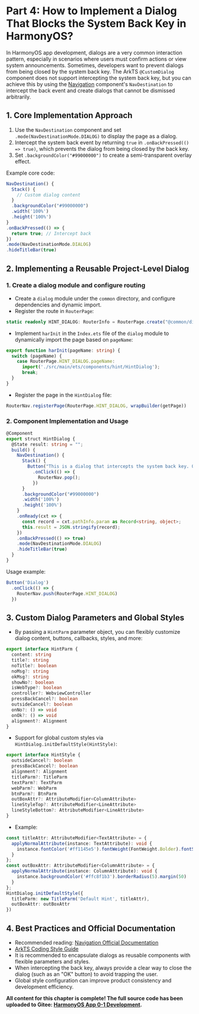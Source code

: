 # Part 4: How to Implement a Dialog That Blocks the System Back Key in HarmonyOS?

In HarmonyOS app development, dialogs are a very common interaction pattern, especially in scenarios where users must confirm actions or view system announcements. Sometimes, developers want to prevent dialogs from being closed by the system back key. The ArkTS `@CustomDialog` component does not support intercepting the system back key, but you can achieve this by using the [Navigation](https://developer.huawei.com/consumer/en/doc/harmonyos-guides-V5/arkts-navigation-navigation-V5) component's `NavDestination` to intercept the back event and create dialogs that cannot be dismissed arbitrarily.

## 1. Core Implementation Approach

1. Use the `NavDestination` component and set `.mode(NavDestinationMode.DIALOG)` to display the page as a dialog.
2. Intercept the system back event by returning `true` in `.onBackPressed(() => true)`, which prevents the dialog from being closed by the back key.
3. Set `.backgroundColor("#99000000")` to create a semi-transparent overlay effect.

Example core code:

```ts
NavDestination() {
  Stack() {
    // Custom dialog content
  }
  .backgroundColor("#99000000")
  .width('100%')
  .height('100%')
}
.onBackPressed(() => {
  return true; // Intercept back
})
.mode(NavDestinationMode.DIALOG)
.hideTitleBar(true)
```

## 2. Implementing a Reusable Project-Level Dialog

### 1. Create a dialog module and configure routing
- Create a `dialog` module under the `common` directory, and configure dependencies and dynamic import.
- Register the route in `RouterPage`:

```ts
static readonly HINT_DIALOG: RouterInfo = RouterPage.create("@common/dialog", "hint_dialog", true);
```

- Implement `harInit` in the `Index.ets` file of the `dialog` module to dynamically import the page based on `pageName`:

```ts
export function harInit(pageName: string) {
  switch (pageName) {
    case RouterPage.HINT_DIALOG.pageName:
      import('./src/main/ets/components/hint/HintDialog');
      break;
  }
}
```

- Register the page in the `HintDialog` file:

```ts
RouterNav.registerPage(RouterPage.HINT_DIALOG, wrapBuilder(getPage))
```

### 2. Component Implementation and Usage

```ts
@Component
export struct HintDialog {
  @State result: string = "";
  build() {
    NavDestination() {
      Stack() {
        Button("This is a dialog that intercepts the system back key. Only clicking me (pop) can close the dialog.")
          .onClick(() => {
            RouterNav.pop();
          })
      }
      .backgroundColor("#99000000")
      .width('100%')
      .height('100%')
    }
    .onReady(cxt => {
      const record = cxt.pathInfo.param as Record<string, object>;
      this.result = JSON.stringify(record);
    })
    .onBackPressed(() => true)
    .mode(NavDestinationMode.DIALOG)
    .hideTitleBar(true)
  }
}
```

Usage example:

```ts
Button('Dialog')
  .onClick(() => {
    RouterNav.push(RouterPage.HINT_DIALOG)
  })
```

## 3. Custom Dialog Parameters and Global Styles

- By passing a `HintParm` parameter object, you can flexibly customize dialog content, buttons, callbacks, styles, and more:

```ts
export interface HintParm {
  content: string
  title?: string
  noTitle?: boolean
  noMsg?: string
  okMsg?: string
  showNo?: boolean
  isWebType?: boolean
  controller?: WebviewController
  pressBackCancel?: boolean
  outsideCancel?: boolean
  onNo?: () => void
  onOk?: () => void
  alignment?: Alignment
}
```

- Support for global custom styles via `HintDialog.initDefaultStyle(HintStyle)`:

```ts
export interface HintStyle {
  outsideCancel?: boolean
  pressBackCancel?: boolean
  alignment?: Alignment
  titleParm?: TitleParm
  textParm?: TextParm
  webParm?: WebParm
  btnParm?: BtnParm
  outBoxAttr?: AttributeModifier<ColumnAttribute>
  lineStyleTop?: AttributeModifier<LineAttribute>
  lineStyleBottom?: AttributeModifier<LineAttribute>
}
```

- Example:

```ts
const titleAttr: AttributeModifier<TextAttribute> = {
  applyNormalAttribute(instance: TextAttribute): void {
    instance.fontColor('#ff1145e5').fontWeight(FontWeight.Bolder).fontSize(25)
  }
};
const outBoxAttr: AttributeModifier<ColumnAttribute> = {
  applyNormalAttribute(instance: ColumnAttribute): void {
    instance.backgroundColor('#ffc8f1b3').borderRadius(5).margin(50)
  }
};
HintDialog.initDefaultStyle({
  titleParm: new TitleParm('Default Hint', titleAttr),
  outBoxAttr: outBoxAttr
})
```

## 4. Best Practices and Official Documentation

- Recommended reading: [Navigation Official Documentation](https://developer.huawei.com/consumer/en/doc/harmonyos-guides-V5/arkts-navigation-navigation-V5)
- [ArkTS Coding Style Guide](https://developer.huawei.com/consumer/en/doc/harmonyos-guides-V5/arkts-coding-style-guide-V5)
- It is recommended to encapsulate dialogs as reusable components with flexible parameters and styles.
- When intercepting the back key, always provide a clear way to close the dialog (such as an "OK" button) to avoid trapping the user.
- Global style configuration can improve product consistency and development efficiency.

**All content for this chapter is complete! The full source code has been uploaded to Gitee: [HarmonyOS App 0-1 Development](https://gitee.com/qincji/ZeroOneApp).** 